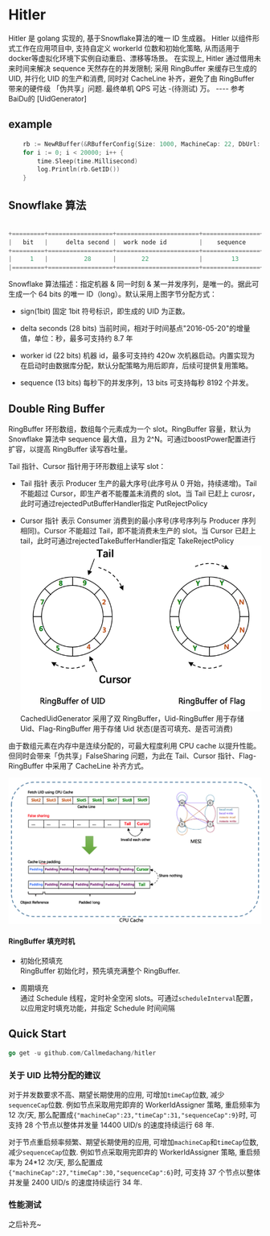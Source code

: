 # Hitler
Hitler 是 golang 实现的, 基于Snowflake算法的唯一 ID 生成器。
Hitler 以组件形式工作在应用项目中, 支持自定义 workerId 位数和初始化策略, 从而适用于docker等虚拟化环境下实例自动重启、漂移等场景。 
在实现上, Hitler 通过借用未来时间来解决 sequence 天然存在的并发限制; 
采用 RingBuffer 来缓存已生成的 UID, 并行化 UID 的生产和消费, 同时对 CacheLine 补齐，避免了由 RingBuffer 带来的硬件级
「伪共享」问题. 最终单机 QPS 可达 -(待测试) 万。
---- 参考BaiDu的 [UidGenerator]

## example
```go
	rb := NewRBuffer(&RBufferConfig{Size: 1000, MachineCap: 22, DbUrl: "root:Dachang1234!@(127.0.0.1:3306)/id_gen?charset=utf8mb4"})
	for i := 0; i < 20000; i++ {
		time.Sleep(time.Millisecond)
		log.Println(rb.GetID())
	}
```
## Snowflake 算法
```go

+=========+==================+=======================+================+
|   bit   |     delta second |  work node id         |    sequence    |
+=========+==================+=======================+================+
|     1   |          28      |       22              |        13      |
|=========+==================+=======================+================+

```
Snowflake 算法描述：指定机器 & 同一时刻 & 某一并发序列，是唯一的。据此可生成一个 64 bits 的唯一 ID（long）。默认采用上图字节分配方式：

* sign(1bit)
固定 1bit 符号标识，即生成的 UID 为正数。

* delta seconds (28 bits)
当前时间，相对于时间基点"2016-05-20"的增量值，单位：秒，最多可支持约 8.7 年

* worker id (22 bits)
机器 id，最多可支持约 420w 次机器启动。内置实现为在启动时由数据库分配，默认分配策略为用后即弃，后续可提供复用策略。

* sequence (13 bits)
每秒下的并发序列，13 bits 可支持每秒 8192 个并发。

## Double Ring Buffer
RingBuffer 环形数组，数组每个元素成为一个 slot。RingBuffer 容量，默认为 Snowflake 算法中 sequence 最大值，且为 2^N。可通过boostPower配置进行扩容，以提高 RingBuffer 读写吞吐量。

Tail 指针、Cursor 指针用于环形数组上读写 slot：

* Tail 指针
表示 Producer 生产的最大序号(此序号从 0 开始，持续递增)。Tail 不能超过 Cursor，即生产者不能覆盖未消费的 slot。当 Tail 已赶上 curosr，此时可通过rejectedPutBufferHandler指定 PutRejectPolicy

* Cursor 指针
表示 Consumer 消费到的最小序号(序号序列与 Producer 序列相同)。Cursor 不能超过 Tail，即不能消费未生产的 slot。当 Cursor 已赶上 tail，此时可通过rejectedTakeBufferHandler指定 TakeRejectPolicy
![RingBuffer](doc/ringbuffer.png)
CachedUidGenerator 采用了双 RingBuffer，Uid-RingBuffer 用于存储 Uid、Flag-RingBuffer 用于存储 Uid 状态(是否可填充、是否可消费)

由于数组元素在内存中是连续分配的，可最大程度利用 CPU cache 以提升性能。但同时会带来「伪共享」FalseSharing 问题，为此在 Tail、Cursor 指针、Flag-RingBuffer 中采用了 CacheLine
补齐方式。

![FalseSharing](doc/cacheline_padding.png) 
#### RingBuffer 填充时机 ####
* 初始化预填充  
  RingBuffer 初始化时，预先填充满整个 RingBuffer.
  
* 周期填充  
  通过 Schedule 线程，定时补全空闲 slots。可通过```scheduleInterval```配置，以应用定时填充功能，并指定 Schedule 时间间隔 
  
Quick Start
------------
```go
go get -u github.com/Callmedachang/hitler
```

### 关于 UID 比特分配的建议
对于并发数要求不高、期望长期使用的应用, 可增加```timeCap```位数, 减少```sequenceCap```位数. 例如节点采取用完即弃的 WorkerIdAssigner 策略, 重启频率为 12 次/天,
那么配置成```{"machineCap":23,"timeCap":31,"sequenceCap":9}```时, 可支持 28 个节点以整体并发量 14400 UID/s 的速度持续运行 68 年.

对于节点重启频率频繁、期望长期使用的应用, 可增加```machineCap```和```timeCap```位数, 减少```sequenceCap```位数. 例如节点采取用完即弃的 WorkerIdAssigner 策略, 重启频率为 24*12 次/天,
那么配置成```{"machineCap":27,"timeCap":30,"sequenceCap":6}```时, 可支持 37 个节点以整体并发量 2400 UID/s 的速度持续运行 34 年.

### 性能测试
之后补充~